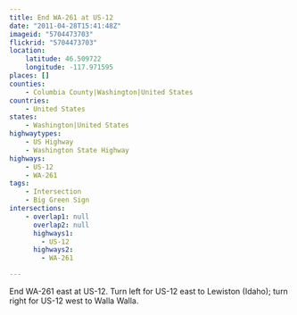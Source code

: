 ```yaml
---
title: End WA-261 at US-12
date: "2011-04-28T15:41:48Z"
imageid: "5704473703"
flickrid: "5704473703"
location:
    latitude: 46.509722
    longitude: -117.971595
places: []
counties:
    - Columbia County|Washington|United States
countries:
    - United States
states:
    - Washington|United States
highwaytypes:
    - US Highway
    - Washington State Highway
highways:
    - US-12
    - WA-261
tags:
    - Intersection
    - Big Green Sign
intersections:
    - overlap1: null
      overlap2: null
      highways1:
        - US-12
      highways2:
        - WA-261

---
```

End WA-261 east at US-12.  Turn left for US-12 east to Lewiston (Idaho); turn right for US-12 west to Walla Walla.